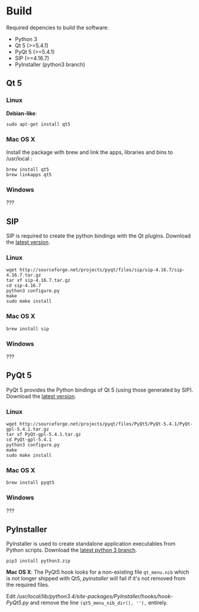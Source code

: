 # Build

Required depencies to build the software:

- Python 3
- Qt 5 (>=5.4.1)
- PyQt 5 (>=5.4.1)
- SIP (>=4.16.7)
- PyInstaller (python3 branch)

## Qt 5

### Linux
**Debian-like**:

	sudo apt-get install qt5
	
### Mac OS X
Install the package with brew and link the apps, libraries and bins to /usr/local :

	brew install qt5
	brew linkapps qt5

### Windows
???

## SIP

SIP is required to create the python bindings with the Qt plugins. Download the [latest version](http://www.riverbankcomputing.com/software/sip/download).

### Linux
    wget http://sourceforge.net/projects/pyqt/files/sip/sip-4.16.7/sip-4.16.7.tar.gz
    tar xf sip-4.16.7.tar.gz
    cd sip-4.16.7
    python3 configure.py
    make
    sudo make install
    
### Mac OS X

	brew install sip	
    
### Windows
???

## PyQt 5
PyQt 5 provides the Python bindings of Qt 5 (using those generated by SIP). Download the [latest version](http://www.riverbankcomputing.com/software/pyqt/download5).

### Linux
	wget http://sourceforge.net/projects/pyqt/files/PyQt5/PyQt-5.4.1/PyQt-gpl-5.4.1.tar.gz
	tar xf PyQt-gpl-5.4.1.tar.gz
	cd PyQt-gpl-5.4.1
	python3 configure.py
	make
	sudo make install
	
### Mac OS X
	brew install pyqt5
	
### Windows
???
	
	
## PyInstaller
PyInstaller is used to create standalone application executables from Python scripts. Download the [latest python 3 branch](https://github.com/pyinstaller/pyinstaller/archive/python3.zip).

	pip3 install python3.zip
	
**Mac OS X**: The PyQt5 hook looks for a non-existing file `qt_menu.nib` which is not longer shipped with Qt5, *pyinstaller* will fail if it's not removed from the required files.

Edit */usr/local/lib/python3.4/site-packages/PyInstaller/hooks/hook-PyQt5.py* and remove the line `(qt5_menu_nib_dir(), ''),` entirely.
    
   